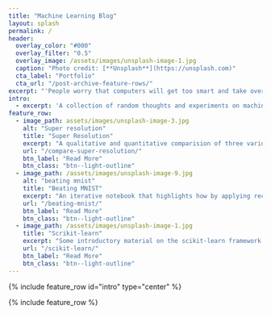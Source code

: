 ```yaml
---
title: "Machine Learning Blog"
layout: splash
permalink: /
header:
  overlay_color: "#000"
  overlay_filter: "0.5"
  overlay_image: /assets/images/unsplash-image-1.jpg
  caption: "Photo credit: [**Unsplash**](https://unsplash.com)"
  cta_label: "Portfolio"
  cta_url: "/post-archive-feature-rows/"
excerpt: "'People worry that computers will get too smart and take over the world, but the real problem is computer are too stupid and are already ruling over the world.' —Pedro Domingos"
intro: 
  - excerpt: 'A collection of random thoughts and experiments on machine learning topics.'
feature_row:
  - image_path: assets/images/unsplash-image-3.jpg
    alt: "Super resolution"
    title: "Super Resolution"
    excerpt: "A qualitative and quantitative comparision of three various architectures that can be used as generators for super-resolution."
    url: "/compare-super-resolution/"
    btn_label: "Read More"
    btn_class: "btn--light-outline"
  - image_path: /assets/images/unsplash-image-9.jpg
    alt: "beating mnist"
    title: "Beating MNIST"
    excerpt: "An iterative notebook that highlights how by applying recent **best practices** i nimage processing you can achieve state-of-the art results on the MNIST dataset."
    url: "/beating-mnist/"
    btn_label: "Read More"
    btn_class: "btn--light-outline"
  - image_path: /assets/images/unsplash-image-1.jpg
    title: "Scrikit-learn"
    excerpt: "Some introductory material on the scikit-learn framework."
    url: "/scikit-learn/"
    btn_label: "Read More"
    btn_class: "btn--light-outline"
---
```


<!-- 'Forget artificial intelligence - in the brave new world of big data, it's artificial idiocy we should be looking out for.' —Tom Chatfield -->

<!--   cta_label: "Trainer"
  cta_url: "/post-archive-feature-rows/"

  cta_label: "Consulting"
  cta_url: "/post-archive-feature-rows/" -->

<!-- feature_row2:
  - image_path: /assets/images/unsplash-image-3.jpg
    alt: "placeholder image 2"
    title: "Placeholder Image Left Aligned"
    excerpt: 'This is some sample content that goes here with **Markdown** formatting. Left aligned with `type="left"`'
    url: "#test-link"
    btn_label: "Read More"
    btn_class: "btn--primary"
feature_row3:
  - image_path: /assets/images/unsplash-image-9.jpg
    alt: "placeholder image 2"
    title: "Placeholder Image Right Aligned"
    excerpt: 'This is some sample content that goes here with **Markdown** formatting. Right aligned with `type="right"`'
    url: "#test-link"
    btn_label: "Read More"
    btn_class: "btn--primary"
feature_row4:
  - image_path: /assets/images/unsplash-image-1.jpg
    alt: "placeholder image 2"
    title: "Placeholder Image Center Aligned"
    excerpt: 'This is some sample content that goes here with **Markdown** formatting. Centered with `type="center"`'
    url: "#test-link"
    btn_label: "Read More"
    btn_class: "btn--primary" -->


{% include feature_row id="intro" type="center" %}

{% include feature_row %}

<!-- {% include feature_row id="feature_row2" type="left" %}

{% include feature_row id="feature_row3" type="right" %}

{% include feature_row id="feature_row4" type="center" %} -->
